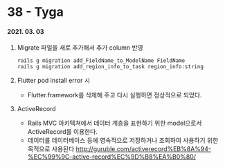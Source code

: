 38 - Tyga
========
#### 2021. 03. 03

1. Migrate 파일을 새로 추가해서 추가 column 반영
    ```
    rails g migration add_FieldName_to_ModelName FieldName
    rails g migration add_region_info_to_task region_info:string
    ```

2. Flutter pod install error 시
    - Flutter.framework를 삭제해 주고 다시 실행하면 정상적으로 되었다.

3. ActiveRecord
    - Rails MVC 아키텍쳐에서 데이터 계층을 표현하기 위한 model으로서 ActiveRecord를 이용한다.
    - 데이터를 데이터베이스 등에 영속적으로 저장하거나 조회하여 사용하기 위한 목적으로 사용된다
    <http://guruble.com/activerecord%EB%8A%94-%EC%99%9C-active-record%EC%9D%B8%EA%B0%80/>